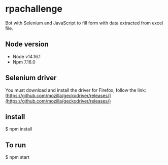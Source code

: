 # rpachallenge

Bot with Selenium and JavaScript to fill form with data extracted from excel file.

## Node version
- Node v14.16.1
- Npm 7.16.0

## Selenium driver
You must download and install the driver for Firefox, follow the link: 
[https://github.com/mozilla/geckodriver/releases/](https://github.com/mozilla/geckodriver/releases/)

## install
$ npm install

## To run
$ npm start

